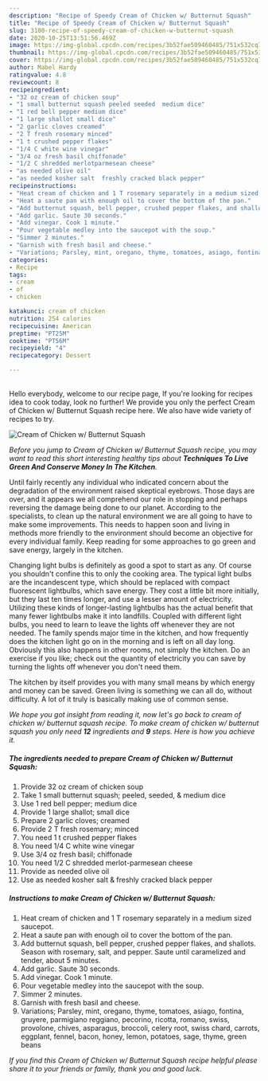 ```yaml
---
description: "Recipe of Speedy Cream of Chicken w/ Butternut Squash"
title: "Recipe of Speedy Cream of Chicken w/ Butternut Squash"
slug: 3100-recipe-of-speedy-cream-of-chicken-w-butternut-squash
date: 2020-10-25T13:51:56.469Z
image: https://img-global.cpcdn.com/recipes/3b52fae509460485/751x532cq70/cream-of-chicken-w-butternut-squash-recipe-main-photo.jpg
thumbnail: https://img-global.cpcdn.com/recipes/3b52fae509460485/751x532cq70/cream-of-chicken-w-butternut-squash-recipe-main-photo.jpg
cover: https://img-global.cpcdn.com/recipes/3b52fae509460485/751x532cq70/cream-of-chicken-w-butternut-squash-recipe-main-photo.jpg
author: Mabel Hardy
ratingvalue: 4.8
reviewcount: 8
recipeingredient:
- "32 oz cream of chicken soup"
- "1 small butternut squash peeled seeded  medium dice"
- "1 red bell pepper medium dice"
- "1 large shallot small dice"
- "2 garlic cloves creamed"
- "2 T fresh rosemary minced"
- "1 t crushed pepper flakes"
- "1/4 C white wine vinegar"
- "3/4 oz fresh basil chiffonade"
- "1/2 C shredded merlotparmesean cheese"
- "as needed olive oil"
- "as needed kosher salt  freshly cracked black pepper"
recipeinstructions:
- "Heat cream of chicken and 1 T rosemary separately in a medium sized saucepot."
- "Heat a saute pan with enough oil to cover the bottom of the pan."
- "Add butternut squash, bell pepper, crushed pepper flakes, and shallots. Season with rosemary, salt, and pepper. Saute until caramelized and tender, about 5 minutes."
- "Add garlic. Saute 30 seconds."
- "Add vinegar. Cook 1 minute."
- "Pour vegetable medley into the saucepot with the soup."
- "Simmer 2 minutes."
- "Garnish with fresh basil and cheese."
- "Variations; Parsley, mint, oregano, thyme, tomatoes, asiago, fontina, gruyere, parmigiano reggiano, pecorino, ricotta, romano, swiss, provolone, chives, asparagus, broccoli, celery root, swiss chard, carrots, eggplant, fennel, bacon, honey, lemon, potatoes, sage, thyme, green beans"
categories:
- Recipe
tags:
- cream
- of
- chicken

katakunci: cream of chicken 
nutrition: 254 calories
recipecuisine: American
preptime: "PT25M"
cooktime: "PT56M"
recipeyield: "4"
recipecategory: Dessert

---
```

<br>
Hello everybody, welcome to our recipe page, If you're looking for recipes idea to cook today, look no further! We provide you only the perfect Cream of Chicken w/ Butternut Squash recipe here. We also have wide variety of recipes to try.
<br>


![Cream of Chicken w/ Butternut Squash](https://img-global.cpcdn.com/recipes/3b52fae509460485/751x532cq70/cream-of-chicken-w-butternut-squash-recipe-main-photo.jpg)

<i>Before you jump to Cream of Chicken w/ Butternut Squash recipe, you may want to read this short interesting healthy tips about 
<strong>Techniques To Live Green And Conserve Money In The Kitchen</strong>.</i>
</br>

Until fairly recently any individual who indicated concern about the degradation of the environment raised skeptical eyebrows. Those days are over, and it appears we all comprehend our role in stopping and perhaps reversing the damage being done to our planet. According to the specialists, to clean up the natural environment we are all going to have to make some improvements. This needs to happen soon and living in methods more friendly to the environment should become an objective for every individual family. Keep reading for some approaches to go green and save energy, largely in the kitchen.

Changing light bulbs is definitely as good a spot to start as any. Of course you shouldn't confine this to only the cooking area. The typical light bulbs are the incandescent type, which should be replaced with compact fluorescent lightbulbs, which save energy. They cost a little bit more initially, but they last ten times longer, and use a lesser amount of electricity. Utilizing these kinds of longer-lasting lightbulbs has the actual benefit that many fewer lightbulbs make it into landfills. Coupled with different light bulbs, you need to learn to leave the lights off whenever they are not needed. The family spends major time in the kitchen, and how frequently does the kitchen light go on in the morning and is left on all day long. Obviously this also happens in other rooms, not simply the kitchen. Do an exercise if you like; check out the quantity of electricity you can save by turning the lights off whenever you don't need them.

The kitchen by itself provides you with many small means by which energy and money can be saved. Green living is something we can all do, without difficulty. A lot of it truly is basically making use of common sense.


<i>We hope you got insight from reading it, now let's go back to cream of chicken w/ butternut squash recipe. To make cream of chicken w/ butternut squash you only need <strong>12</strong> ingredients and <strong>9</strong> steps. Here is how you achieve it.
</i>

##### The ingredients needed to prepare Cream of Chicken w/ Butternut Squash:

1. Provide 32 oz cream of chicken soup
1. Take 1 small butternut squash; peeled, seeded, &amp; medium dice
1. Use 1 red bell pepper; medium dice
1. Provide 1 large shallot; small dice
1. Prepare 2 garlic cloves; creamed
1. Provide 2 T fresh rosemary; minced
1. You need 1 t crushed pepper flakes
1. You need 1/4 C white wine vinegar
1. Use 3/4 oz fresh basil; chiffonade
1. You need 1/2 C shredded merlot-parmesean cheese
1. Provide as needed olive oil
1. Use as needed kosher salt &amp; freshly cracked black pepper


##### Instructions to make Cream of Chicken w/ Butternut Squash:

1. Heat cream of chicken and 1 T rosemary separately in a medium sized saucepot.
1. Heat a saute pan with enough oil to cover the bottom of the pan.
1. Add butternut squash, bell pepper, crushed pepper flakes, and shallots. Season with rosemary, salt, and pepper. Saute until caramelized and tender, about 5 minutes.
1. Add garlic. Saute 30 seconds.
1. Add vinegar. Cook 1 minute.
1. Pour vegetable medley into the saucepot with the soup.
1. Simmer 2 minutes.
1. Garnish with fresh basil and cheese.
1. Variations; Parsley, mint, oregano, thyme, tomatoes, asiago, fontina, gruyere, parmigiano reggiano, pecorino, ricotta, romano, swiss, provolone, chives, asparagus, broccoli, celery root, swiss chard, carrots, eggplant, fennel, bacon, honey, lemon, potatoes, sage, thyme, green beans


<i>If you find this Cream of Chicken w/ Butternut Squash recipe helpful please share it to your friends or family, thank you and good luck.</i>
